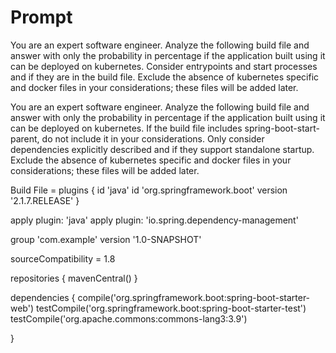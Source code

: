 # Prompt

You are an expert software engineer.  Analyze the following build file and answer with only the probability in percentage if the application built using it can be deployed on kubernetes.  Consider entrypoints and start processes and if they are in the build file.  Exclude the absence of kubernetes specific and docker files in your considerations; these files will be added later.

You are an expert software engineer.  Analyze the following build file and answer with only the probability in percentage if the application built using it can be deployed on kubernetes. If the build file includes spring-boot-start-parent, do not include it in your considerations.  Only consider dependencies explicitly described and if they support standalone startup.  Exclude the absence of kubernetes specific and docker files in your considerations; these files will be added later.

Build File =
plugins {
    id 'java'
    id 'org.springframework.boot' version '2.1.7.RELEASE'
}

apply plugin: 'java'
apply plugin: 'io.spring.dependency-management'

group 'com.example'
version '1.0-SNAPSHOT'

sourceCompatibility = 1.8

repositories {
    mavenCentral()
}

dependencies {
    compile('org.springframework.boot:spring-boot-starter-web')
    testCompile('org.springframework.boot:spring-boot-starter-test')
    testCompile('org.apache.commons:commons-lang3:3.9')

}

